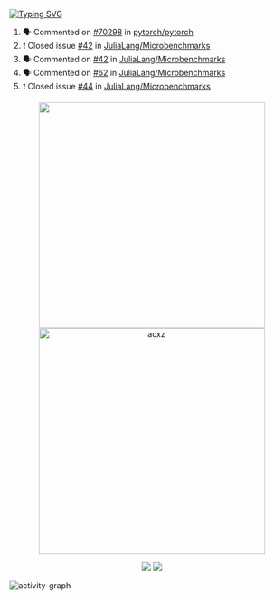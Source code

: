 [![Typing SVG](https://readme-typing-svg.herokuapp.com?size=16&color=AFFFA3&multiline=true&height=75&lines=contributing+to+robotics%2Faerospace%2Fml%2Fgpu+software;packaging+it+for+archlinux;ricer)](https://git.io/typing-svg)

<!--START_SECTION:activity-->
1. 🗣 Commented on [#70298](https://github.com/pytorch/pytorch/issues/70298) in [pytorch/pytorch](https://github.com/pytorch/pytorch)
2. ❗️ Closed issue [#42](https://github.com/JuliaLang/Microbenchmarks/issues/42) in [JuliaLang/Microbenchmarks](https://github.com/JuliaLang/Microbenchmarks)
3. 🗣 Commented on [#42](https://github.com/JuliaLang/Microbenchmarks/issues/42) in [JuliaLang/Microbenchmarks](https://github.com/JuliaLang/Microbenchmarks)
4. 🗣 Commented on [#62](https://github.com/JuliaLang/Microbenchmarks/issues/62) in [JuliaLang/Microbenchmarks](https://github.com/JuliaLang/Microbenchmarks)
5. ❗️ Closed issue [#44](https://github.com/JuliaLang/Microbenchmarks/issues/44) in [JuliaLang/Microbenchmarks](https://github.com/JuliaLang/Microbenchmarks)
<!--END_SECTION:activity-->

<p align="center">
  <img width="400em" src=https://github-readme-stats.vercel.app/api?username=acxz&include_all_commits=true&show_icons=true />
  <img width="400em" src="https://github-readme-streak-stats.herokuapp.com/?user=acxz&" alt="acxz" />
</p>

<p align="center">
  <img src=https://github-readme-stats.vercel.app/api/top-langs/?username=acxz&layout=compact />
  <img src=https://github-profile-trophy.vercel.app/?username=acxz&row=2&column=4 />
</p>

![activity-graph](https://activity-graph.herokuapp.com/graph?username=acxz&theme=aqua)
